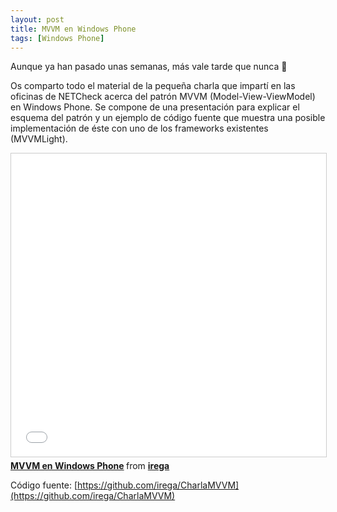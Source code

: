 ```yaml
---
layout: post
title: MVVM en Windows Phone
tags: [Windows Phone]
---
```


Aunque ya han pasado unas semanas, más vale tarde que nunca 🙂

Os comparto todo el material de la pequeña charla que impartí en las oficinas de NETCheck acerca del patrón MVVM (Model-View-ViewModel) en Windows Phone.  Se compone de una presentación para explicar el esquema del patrón y un ejemplo de código fuente que muestra una posible implementación de éste con uno de los frameworks existentes (MVVMLight).

<iframe src="//www.slideshare.net/slideshow/embed_code/key/adxqmj0SO8199o" width="595" height="485" frameborder="0" marginwidth="0" marginheight="0" scrolling="no" style="border:1px solid #CCC; border-width:1px; margin-bottom:5px; max-width: 100%;" allowfullscreen> </iframe> <div style="margin-bottom:5px"> <strong> <a href="//www.slideshare.net/irega/mvvm-con-windows-phone-81" title="MVVM en Windows Phone" target="_blank">MVVM en Windows Phone</a> </strong> from <strong><a href="https://www.slideshare.net/irega" target="_blank">irega</a></strong> </div>

Código fuente: [https://github.com/irega/CharlaMVVM](https://github.com/irega/CharlaMVVM)